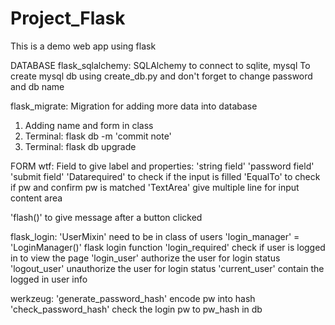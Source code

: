# Project_Flask
This is a demo web app using flask

DATABASE
flask_sqlalchemy:
SQLAlchemy to connect to sqlite, mysql
  To create mysql db using create_db.py and don't forget to change password and db name

flask_migrate:
Migration for adding more data into database
  1. Adding name and form in class
  2. Terminal: flask db -m 'commit note'
  3. Terminal: flask db upgrade
  
FORM
wtf:
  Field to give label and properties:
    'string field'
    'password field'
    'submit field'
  'Datarequired' to check if the input is filled
  'EqualTo' to check if pw and confirm pw is matched
  'TextArea' give multiple line for input content area
  
'flash()' to give message after a button clicked

flask_login:
  'UserMixin' need to be in class of users
  'login_manager' = 'LoginManager()' flask login function
  'login_required' check if user is logged in to view the page
  'login_user' authorize the user for login status
  'logout_user' unauthorize the user for login status
  'current_user' contain the logged in user info
  
werkzeug:
  'generate_password_hash' encode pw into hash
  'check_password_hash' check the login pw to pw_hash in db

